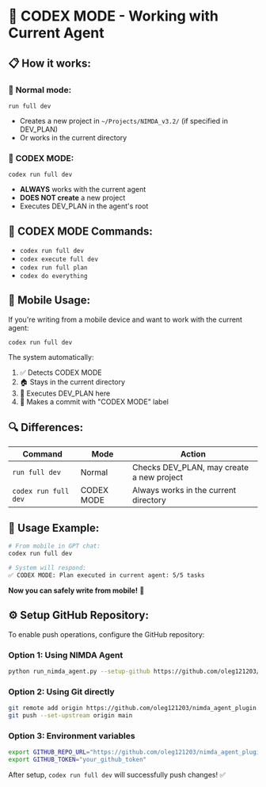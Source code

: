 # 🤖 CODEX MODE - Working with Current Agent

## 📋 **How it works:**

### 🎯 **Normal mode:**
```
run full dev
```
- Creates a new project in `~/Projects/NIMDA_v3.2/` (if specified in DEV_PLAN)
- Or works in the current directory

### 🔧 **CODEX MODE:**
```
codex run full dev
```
- **ALWAYS** works with the current agent
- **DOES NOT create** a new project  
- Executes DEV_PLAN in the agent's root

## 🚀 **CODEX MODE Commands:**

- `codex run full dev`
- `codex execute full dev`
- `codex run full plan`
- `codex do everything`

## 📱 **Mobile Usage:**

If you're writing from a mobile device and want to work with the current agent:

```
codex run full dev
```

The system automatically:
1. ✅ Detects CODEX MODE
2. 🏠 Stays in the current directory  
3. 🔄 Executes DEV_PLAN here
4. 💾 Makes a commit with "CODEX MODE" label

## 🔍 **Differences:**

| Command | Mode | Action |
|---------|------|--------|
| `run full dev` | Normal | Checks DEV_PLAN, may create a new project |
| `codex run full dev` | CODEX MODE | Always works in the current directory |

## 📝 **Usage Example:**

```bash
# From mobile in GPT chat:
codex run full dev

# System will respond:
✅ CODEX MODE: Plan executed in current agent: 5/5 tasks
```

**Now you can safely write from mobile!** 🎉

## ⚙️ **Setup GitHub Repository:**

To enable push operations, configure the GitHub repository:

### Option 1: Using NIMDA Agent
```bash
python run_nimda_agent.py --setup-github https://github.com/oleg121203/nimda_agent_plugin.git
```

### Option 2: Using Git directly
```bash
git remote add origin https://github.com/oleg121203/nimda_agent_plugin.git
git push --set-upstream origin main
```

### Option 3: Environment variables
```bash
export GITHUB_REPO_URL="https://github.com/oleg121203/nimda_agent_plugin.git"
export GITHUB_TOKEN="your_github_token"
```

After setup, `codex run full dev` will successfully push changes! ✅
